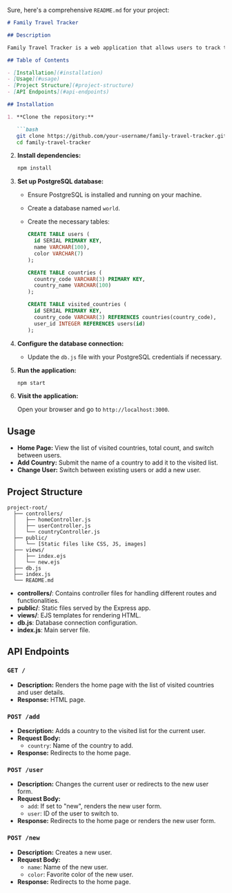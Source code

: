 Sure, here's a comprehensive `README.md` for your project:

```markdown
# Family Travel Tracker

## Description

Family Travel Tracker is a web application that allows users to track the countries they have visited. Users can add new countries to their visited list, switch between different users, and view the total number of countries visited. The app uses Node.js, Express, and PostgreSQL for the backend, and EJS for rendering views.

## Table of Contents

- [Installation](#installation)
- [Usage](#usage)
- [Project Structure](#project-structure)
- [API Endpoints](#api-endpoints)

## Installation

1. **Clone the repository:**

   ```bash
   git clone https://github.com/your-username/family-travel-tracker.git
   cd family-travel-tracker
   ```

2. **Install dependencies:**

   ```bash
   npm install
   ```

3. **Set up PostgreSQL database:**

   - Ensure PostgreSQL is installed and running on your machine.
   - Create a database named `world`.
   - Create the necessary tables:

     ```sql
     CREATE TABLE users (
       id SERIAL PRIMARY KEY,
       name VARCHAR(100),
       color VARCHAR(7)
     );

     CREATE TABLE countries (
       country_code VARCHAR(3) PRIMARY KEY,
       country_name VARCHAR(100)
     );

     CREATE TABLE visited_countries (
       id SERIAL PRIMARY KEY,
       country_code VARCHAR(3) REFERENCES countries(country_code),
       user_id INTEGER REFERENCES users(id)
     );
     ```

4. **Configure the database connection:**

   - Update the `db.js` file with your PostgreSQL credentials if necessary.

5. **Run the application:**

   ```bash
   npm start
   ```

6. **Visit the application:**

   Open your browser and go to `http://localhost:3000`.

## Usage

- **Home Page:** View the list of visited countries, total count, and switch between users.
- **Add Country:** Submit the name of a country to add it to the visited list.
- **Change User:** Switch between existing users or add a new user.

## Project Structure

```
project-root/
  ├── controllers/
  │   ├── homeController.js
  │   ├── userController.js
  │   └── countryController.js
  ├── public/
  │   └── [Static files like CSS, JS, images]
  ├── views/
  │   ├── index.ejs
  │   └── new.ejs
  ├── db.js
  ├── index.js
  └── README.md
```

- **controllers/**: Contains controller files for handling different routes and functionalities.
- **public/**: Static files served by the Express app.
- **views/**: EJS templates for rendering HTML.
- **db.js**: Database connection configuration.
- **index.js**: Main server file.

## API Endpoints

### `GET /`

- **Description:** Renders the home page with the list of visited countries and user details.
- **Response:** HTML page.

### `POST /add`

- **Description:** Adds a country to the visited list for the current user.
- **Request Body:**
  - `country`: Name of the country to add.
- **Response:** Redirects to the home page.

### `POST /user`

- **Description:** Changes the current user or redirects to the new user form.
- **Request Body:**
  - `add`: If set to "new", renders the new user form.
  - `user`: ID of the user to switch to.
- **Response:** Redirects to the home page or renders the new user form.

### `POST /new`

- **Description:** Creates a new user.
- **Request Body:**
  - `name`: Name of the new user.
  - `color`: Favorite color of the new user.
- **Response:** Redirects to the home page.


```
